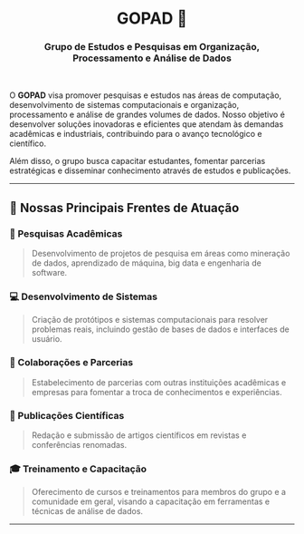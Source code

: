 <h1 align="center">
  GOPAD 🚀
</h1>
<h3 align="center">
  Grupo de Estudos e Pesquisas em Organização, Processamento e Análise de Dados
</h3>

<br>

O **GOPAD** visa promover pesquisas e estudos nas áreas de computação, desenvolvimento de sistemas computacionais e organização, processamento e análise de grandes volumes de dados. Nosso objetivo é desenvolver soluções inovadoras e eficientes que atendam às demandas acadêmicas e industriais, contribuindo para o avanço tecnológico e científico.

Além disso, o grupo busca capacitar estudantes, fomentar parcerias estratégicas e disseminar conhecimento através de estudos e publicações.

---

## 🎯 Nossas Principais Frentes de Atuação

### 🔬 Pesquisas Acadêmicas
> Desenvolvimento de projetos de pesquisa em áreas como mineração de dados, aprendizado de máquina, big data e engenharia de software.

### 💻 Desenvolvimento de Sistemas
> Criação de protótipos e sistemas computacionais para resolver problemas reais, incluindo gestão de bases de dados e interfaces de usuário.

### 🤝 Colaborações e Parcerias
> Estabelecimento de parcerias com outras instituições acadêmicas e empresas para fomentar a troca de conhecimentos e experiências.

### 📖 Publicações Científicas
> Redação e submissão de artigos científicos em revistas e conferências renomadas.

### 🎓 Treinamento e Capacitação
> Oferecimento de cursos e treinamentos para membros do grupo e a comunidade em geral, visando a capacitação em ferramentas e técnicas de análise de dados.

---
